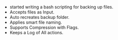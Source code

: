 - started writing a bash scripting for backing up files.
- Accepts files as Input.
- Auto recreates backup folder.
- Applies smart file naming.
- Supports Compression with Flags.
- Keeps a Log of All actions.
